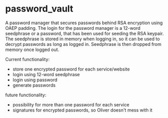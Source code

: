 ﻿# password_vault

A password manager that secures passwords behind RSA encryption using OAEP padding. The login for the password manager is a 12-word seedphrase or a password, that has been used for seeding the RSA keypair.
The seedphrase is stored in memory when logging in, so it can be used to decrypt passwords as long as logged in. Seedphrase is then dropped from memory once logged out.

Current functionality:
- store one encrypted password for each service/website
- login using 12-word seedphrase
- login using password
- generate passwords

future functionality:
- possibility for more than one password for each service
- signatures for encrypted passwords, so Oliver doesn't mess with it
